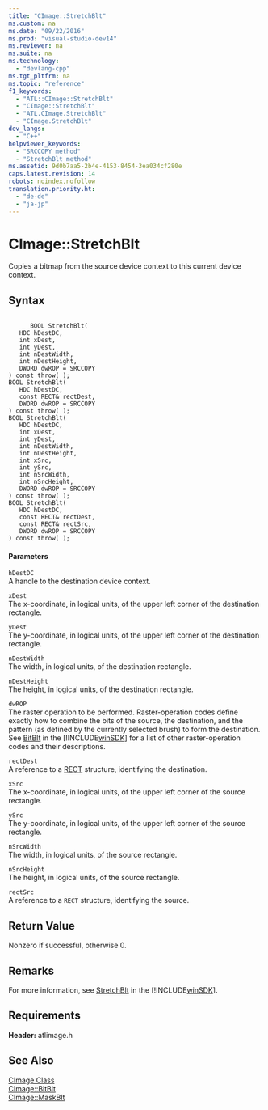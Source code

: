 ```yaml
---
title: "CImage::StretchBlt"
ms.custom: na
ms.date: "09/22/2016"
ms.prod: "visual-studio-dev14"
ms.reviewer: na
ms.suite: na
ms.technology: 
  - "devlang-cpp"
ms.tgt_pltfrm: na
ms.topic: "reference"
f1_keywords: 
  - "ATL::CImage::StretchBlt"
  - "CImage::StretchBlt"
  - "ATL.CImage.StretchBlt"
  - "CImage.StretchBlt"
dev_langs: 
  - "C++"
helpviewer_keywords: 
  - "SRCCOPY method"
  - "StretchBlt method"
ms.assetid: 9d0b7aa5-2b4e-4153-8454-3ea034cf280e
caps.latest.revision: 14
robots: noindex,nofollow
translation.priority.ht: 
  - "de-de"
  - "ja-jp"
---
```

# CImage::StretchBlt
Copies a bitmap from the source device context to this current device context.  
  
## Syntax  
  
```  
  
      BOOL StretchBlt(  
   HDC hDestDC,  
   int xDest,  
   int yDest,  
   int nDestWidth,  
   int nDestHeight,  
   DWORD dwROP = SRCCOPY   
) const throw( );  
BOOL StretchBlt(  
   HDC hDestDC,  
   const RECT& rectDest,  
   DWORD dwROP = SRCCOPY   
) const throw( );  
BOOL StretchBlt(  
   HDC hDestDC,  
   int xDest,  
   int yDest,  
   int nDestWidth,  
   int nDestHeight,  
   int xSrc,  
   int ySrc,  
   int nSrcWidth,  
   int nSrcHeight,  
   DWORD dwROP = SRCCOPY   
) const throw( );  
BOOL StretchBlt(  
   HDC hDestDC,  
   const RECT& rectDest,  
   const RECT& rectSrc,  
   DWORD dwROP = SRCCOPY   
) const throw( );  
```  
  
#### Parameters  
 `hDestDC`  
 A handle to the destination device context.  
  
 `xDest`  
 The x-coordinate, in logical units, of the upper left corner of the destination rectangle.  
  
 `yDest`  
 The y-coordinate, in logical units, of the upper left corner of the destination rectangle.  
  
 `nDestWidth`  
 The width, in logical units, of the destination rectangle.  
  
 `nDestHeight`  
 The height, in logical units, of the destination rectangle.  
  
 `dwROP`  
 The raster operation to be performed. Raster-operation codes define exactly how to combine the bits of the source, the destination, and the pattern (as defined by the currently selected brush) to form the destination. See [BitBlt](http://msdn.microsoft.com/library/windows/desktop/dd183370) in the [!INCLUDE[winSDK](../vs140/includes/winsdk_md.md)] for a list of other raster-operation codes and their descriptions.  
  
 `rectDest`  
 A reference to a [RECT](http://msdn.microsoft.com/library/windows/desktop/dd162897) structure, identifying the destination.  
  
 `xSrc`  
 The x-coordinate, in logical units, of the upper left corner of the source rectangle.  
  
 `ySrc`  
 The y-coordinate, in logical units, of the upper left corner of the source rectangle.  
  
 `nSrcWidth`  
 The width, in logical units, of the source rectangle.  
  
 `nSrcHeight`  
 The height, in logical units, of the source rectangle.  
  
 `rectSrc`  
 A reference to a `RECT` structure, identifying the source.  
  
## Return Value  
 Nonzero if successful, otherwise 0.  
  
## Remarks  
 For more information, see [StretchBlt](http://msdn.microsoft.com/library/windows/desktop/dd145120) in the [!INCLUDE[winSDK](../vs140/includes/winsdk_md.md)].  
  
## Requirements  
 **Header:** atlimage.h  
  
## See Also  
 [CImage Class](../vs140/cimage-class.md)   
 [CImage::BitBlt](../vs140/cimage--bitblt.md)   
 [CImage::MaskBlt](../vs140/cimage--maskblt.md)